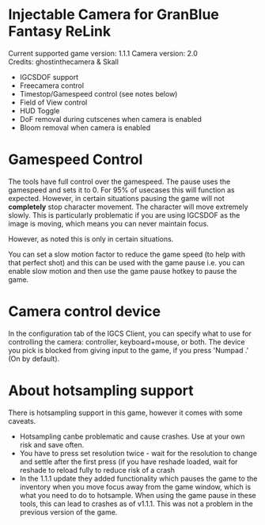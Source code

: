 Injectable Camera for GranBlue Fantasy ReLink
============================

Current supported game version: 1.1.1 
Camera version: 2.0   
Credits: ghostinthecamera & Skall 

- IGCSDOF support
- Freecamera control
- Timestop/Gamespeed control (see notes below)
- Field of View control
- HUD Toggle
- DoF removal during cutscenes when camera is enabled
- Bloom removal when camera is enabled

Gamespeed Control
========================
The tools have full control over the gamespeed. The pause uses the gamespeed and sets it to 0. For 95% of usecases this will function as expected. However, in certain situations pausing the game will not __completely__ stop character movement. The character will move extremely slowly. This is particularly problematic if you are using IGCSDOF as the image is moving, which means you can never maintain focus.

However, as noted this is only in certain situations.

You can set a slow motion factor to reduce the game speed (to help with that perfect shot) and this can be used with the game pause i.e. you can enable slow motion and then use the game pause hotkey to pause the game.

Camera control device
========================
In the configuration tab of the IGCS Client, you can specify what to use for controlling the camera: 
controller, keyboard+mouse, or both. The device you pick is blocked from giving input to the game, 
if you press 'Numpad .' (On by default). 

About hotsampling support
==========================
There is hotsampling support in this game, however it comes with some caveats.
- Hotsampling canbe problematic and cause crashes. Use at your own risk and save often.
- You have to press set resolution twice - wait for the resolution to change and settle after the first press (if you have reshade loaded, wait for reshade to reload fully to reduce risk of a crash
- In the 1.1.1 update they added functionality which pauses the game to the inventory when you move focus away from the game window, which is what you need to do to hotsample. When using the game pause in these tools, this can lead to crashes as of v1.1.1. This was not a problem in the previous version of the game.
